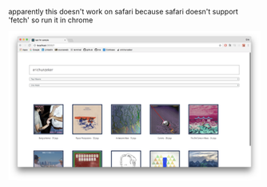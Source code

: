 apparently this doesn't work on safari because safari doesn't support 'fetch' so run it in chrome

![alt text](https://raw.githubusercontent.com/erichunzeker/LastFmAPI/master/public/img/Screen%20Shot%202018-07-06%20at%204.48.05%20PM.png)

